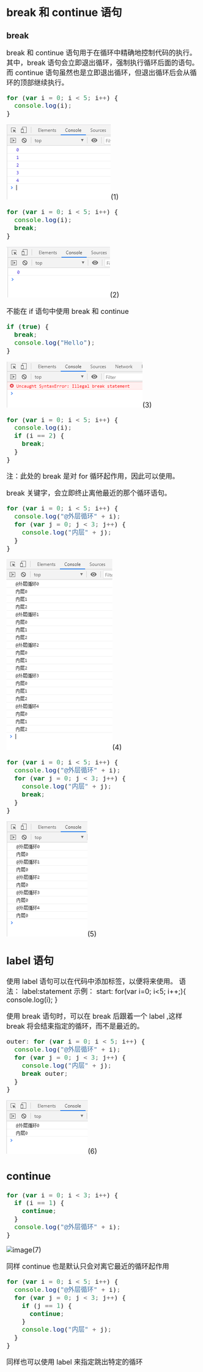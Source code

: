 # break 和 continue 语句

## break

<font size=4>

break 和 continue 语句用于在循环中精确地控制代码的执行。其中，break 语句会立即退出循环，强制执行循环后面的语句。而 continue 语句虽然也是立即退出循环，但退出循环后会从循环的顶部继续执行。

```javascript
for (var i = 0; i < 5; i++) {
  console.log(i);
}
```

![image](../images/14/1-for-loop.PNG)(1)

```javascript
for (var i = 0; i < 5; i++) {
  console.log(i);
  break;
}
```

![image](../images/14/2-for-loop-break.PNG)(2)

不能在 if 语句中使用 break 和 continue

```javascript
if (true) {
  break;
  console.log("Hello");
}
```

![image](../images/14/3-if-break.PNG)(3)

```javascript
for (var i = 0; i < 5; i++) {
  console.log(i);
  if (i == 2) {
    break;
  }
}
```

注：此处的 break 是对 for 循环起作用，因此可以使用。

break 关键字，会立即终止离他最近的那个循环语句。

```javascript
for (var i = 0; i < 5; i++) {
  console.log("@外层循环" + i);
  for (var j = 0; j < 3; j++) {
    console.log("内层" + j);
  }
}
```

![image](../images/14/4-two-loop.PNG)(4)

```javascript
for (var i = 0; i < 5; i++) {
  console.log("@外层循环" + i);
  for (var j = 0; j < 3; j++) {
    console.log("内层" + j);
    break;
  }
}
```

![image](../images/14/5-one-loop.PNG)(5)

## label 语句

使用 label 语句可以在代码中添加标签，以便将来使用。
语法：
label:statement
示例：
start: for(var i=0; i<5; i++;){
console.log(i);
}

使用 break 语句时，可以在 break 后跟着一个 label ,这样 break 将会结束指定的循环，而不是最近的。

```javascript
outer: for (var i = 0; i < 5; i++) {
  console.log("@外层循环" + i);
  for (var j = 0; j < 3; j++) {
    console.log("内层" + j);
    break outer;
  }
}
```

![image](../images/14/6.PNG)(6)

## continue

```javascript
for (var i = 0; i < 3; i++) {
  if (i == 1) {
    continue;
  }
  console.log("@外层循环" + i);
}
```

![image](../images/15/7.PNG)(7)

同样 continue 也是默认只会对离它最近的循环起作用

```javascript
for (var i = 0; i < 5; i++) {
  console.log("@外层循环" + i);
  for (var j = 0; j < 3; j++) {
    if (j == 1) {
      continue;
    }
    console.log("内层" + j);
  }
}
```

同样也可以使用 label 来指定跳出特定的循环

</font>
